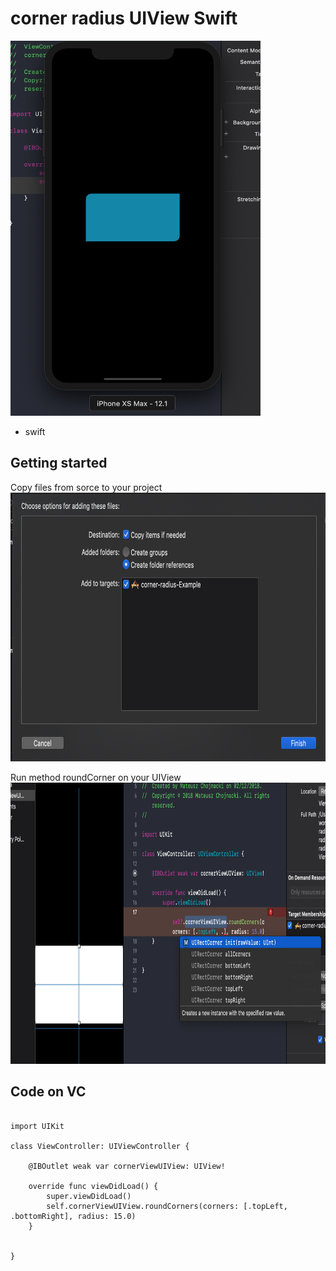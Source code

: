 # corner radius UIView Swift

<img src="/img/img1.png" height="600" width="400" />

* swift

## Getting started

Copy files from sorce to your project
<br>
<img src="/img/img2.png" height="430" width="736" />

Run method roundCorner on your UIView
<br>
<img src="/img/img3.png" height="450" width="830" />


## Code on VC
```

import UIKit

class ViewController: UIViewController {

    @IBOutlet weak var cornerViewUIView: UIView!

    override func viewDidLoad() {
        super.viewDidLoad()
        self.cornerViewUIView.roundCorners(corners: [.topLeft, .bottomRight], radius: 15.0)
    }


}

```
